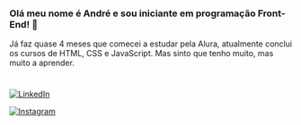 ### Olá meu nome é André e sou iniciante em programação Front-End! 👋

Já faz quase 4 meses que comecei a estudar pela Alura, atualmente conclui os cursos de HTML, CSS e JavaScript. Mas sinto que tenho muito, mas muito a aprender.


# 

[![LinkedIn](https://img.shields.io/badge/LinkedIn-0077B5?style=for-the-badge&logo=linkedin&logoColor=white)](https://www.linkedin.com/in/andr%C3%A9-barbosa229/) 

[![Instagram](https://img.shields.io/badge/Instagram-E4405F?style=for-the-badge&logo=instagram&logoColor=white)](https://www.instagram.com/andrehenrique135/)


<!--
**Tydre1/Tydre1** is a ✨ _special_ ✨ repository because its `README.md` (this file) appears on your GitHub profile.

Here are some ideas to get you started:

- 🔭 I’m currently working on ...
- 🌱 I’m currently learning ...
- 👯 I’m looking to collaborate on ...
- 🤔 I’m looking for help with ...
- 💬 Ask me about ...
- 📫 How to reach me: ...
- 😄 Pronouns: ...
- ⚡ Fun fact: ...
-->
